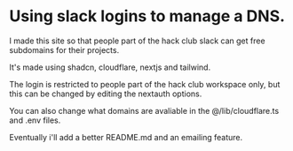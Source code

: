 # Using slack logins to manage a DNS.

I made this site so that people part of the hack club slack can get free subdomains for their projects.

It's made using shadcn, cloudflare, nextjs and tailwind.

The login is restricted to people part of the hack club workspace only, but this can be changed by editing the nextauth options.

You can also change what domains are avaliable in the @/lib/cloudflare.ts and .env files.

Eventually i'll add a better README.md and an emailing feature.
